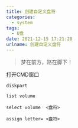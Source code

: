```yaml
---
title: 创建自定义盘符
categories:
  - system
tags:
  - U盘
date: 2021-12-15 17:21:28
urlname: 创建自定义盘符
---
```


> 梦在前方，路在脚下！



打开CMD窗口

```
diskpart

list volume

select volume  <盘符>

assign letter= <盘符>


```

